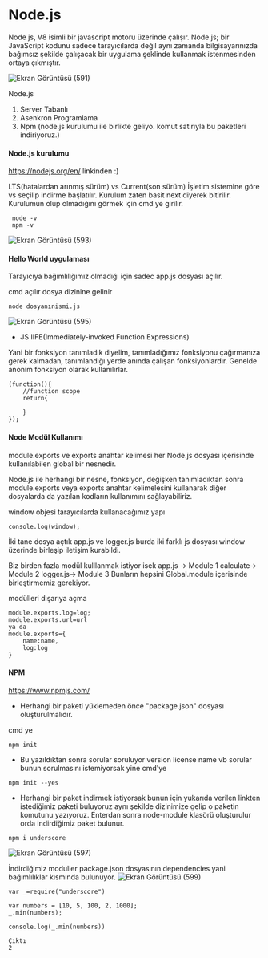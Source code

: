 # Node.js

Node js, V8 isimli bir javascript motoru üzerinde çalışır. Node.js; bir JavaScript kodunu sadece tarayıcılarda değil aynı zamanda bilgisayarınızda bağımsız şekilde çalışacak bir uygulama şeklinde kullanmak istenmesinden ortaya çıkmıştır.

![Ekran Görüntüsü (591)](https://user-images.githubusercontent.com/74673470/190600749-993ba8bb-926b-4c8a-9e5d-b064e0fab9f4.png)

Node.js

1. Server Tabanlı
2. Asenkron Programlama
3. Npm (node.js kurulumu ile birlikte geliyo. komut satırıyla bu paketleri indiriyoruz.)

#### Node.js kurulumu

https://nodejs.org/en/ linkinden :)

LTS(hatalardan arınmış sürüm) vs Current(son sürüm)
İşletim sistemine göre vs seçilip indirme başlatılır. Kurulum zaten basit next diyerek bitirilir. Kurulumun olup olmadığını görmek için cmd ye girilir.

```
 node -v
 npm -v
```

![Ekran Görüntüsü (593)](https://user-images.githubusercontent.com/74673470/190603012-994b5266-e201-4d7e-87bc-b2673a90e526.png)

#### Hello World uygulaması

Tarayıcıya bağımlılığımız olmadığı için sadec app.js dosyası açılır.

cmd açılır
dosya dizinine gelinir

```
node dosyanınismi.js
```

![Ekran Görüntüsü (595)](https://user-images.githubusercontent.com/74673470/190603745-3ffa1810-695d-4ea3-b39b-caceeb7f6ea1.png)



- JS IIFE(Immediately-invoked Function Expressions)

Yani bir fonksiyon tanımladık diyelim, tanımladığımız fonksiyonu çağırmanıza gerek kalmadan, tanımlandığı yerde anında çalışan fonksiyonlardır. Genelde anonim fonksiyon olarak kullanılırlar.


```
(function(){
    //function scope
    return{
        
    }
});
```
#### Node Modül Kullanımı
module.exports ve exports anahtar kelimesi her Node.js dosyası içerisinde kullanılabilen global bir nesnedir.

Node.js ile herhangi bir nesne, fonksiyon, değişken tanımladıktan sonra module.exports veya exports anahtar kelimelesini kullanarak diğer dosyalarda da yazılan kodların kullanımını sağlayabiliriz.


window objesi tarayıcılarda kullanacağımız yapı
```
console.log(window);
```


İki tane dosya açtık app.js ve logger.js burda iki farklı js dosyası window üzerinde birleşip iletişim kurabildi.


Biz birden fazla modül kulllanmak istiyor isek 
app.js -> Module 1
calculate-> Module 2
logger.js-> Module 3
Bunların hepsini Global.module içerisinde birleştirmemiz gerekiyor.

modülleri dışarıya açma
```
module.exports.log=log;
module.exports.url=url
ya da 
module.exports={
    name:name,
    log:log
}

```


#### NPM
https://www.npmjs.com/

* Herhangi bir paketi yüklemeden önce "package.json" dosyası oluşturulmalıdır.

cmd ye 

```
npm init 

```


* Bu yazıldıktan sonra sorular soruluyor version license name  vb sorular bunun sorulmasını istemiyorsak yine cmd'ye

```
npm init --yes
```


* Herhangi bir paket indirmek istiyorsak bunun için yukarıda verilen linkten istediğimiz paketi buluyoruz aynı şekilde dizinimize gelip o paketin komutunu yazıyoruz. Enterdan sonra node-module klasörü oluşturulur orda indirdiğimiz paket bulunur.

```
npm i underscore
```

![Ekran Görüntüsü (597)](https://user-images.githubusercontent.com/74673470/190855444-0cb1e24a-235f-458c-9b23-80105f88c6e1.png)


İndirdiğimiz moduller package.json dosyasının dependencies yani bağımlılıklar kısmında bulunuyor.
![Ekran Görüntüsü (599)](https://user-images.githubusercontent.com/74673470/190855515-ffcefb13-2359-4ed2-80ee-a43482d7a91e.png)



```
var _=require("underscore")

var numbers = [10, 5, 100, 2, 1000];
_.min(numbers);

console.log(_.min(numbers))

Çıktı
2
```